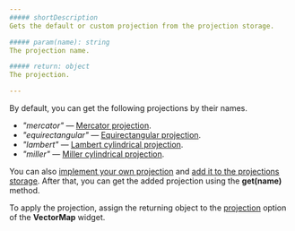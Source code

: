 ```yaml
---
##### shortDescription
Gets the default or custom projection from the projection storage.

##### param(name): string
The projection name.

##### return: object
The projection.

---
```

By default, you can get the following projections by their names.

- *"mercator"* &#8212; [Mercator projection](https://en.wikipedia.org/wiki/Mercator_projection).
- *"equirectangular"* &#8212; [Equirectangular projection](https://en.wikipedia.org/wiki/Equirectangular_projection).
- *"lambert"* &#8212; [Lambert cylindrical projection](https://en.wikipedia.org/wiki/Lambert_cylindrical_equal-area_projection).
- *"miller"* &#8212; [Miller cylindrical projection](https://en.wikipedia.org/wiki/Miller_cylindrical_projection).

You can also [implement your own projection](/api-reference/50%20Common/utils/viz/map/projection(data).md '/Documentation/ApiReference/Common/utils/viz/map/#projectiondata') and [add it to the projections storage](/api-reference/50%20Common/utils/viz/map/projection/add(name_projection).md '/Documentation/ApiReference/Common/utils/viz/map/projection/#addname_projection'). After that, you can get the added projection using the **get(name)** method.

To apply the projection, assign the returning object to the [projection](/api-reference/20%20Data%20Visualization%20Widgets/70%20dxVectorMap/1%20Configuration/projection.md '/Documentation/ApiReference/Data_Visualization_Widgets/dxVectorMap/Configuration/#projection') option of the **VectorMap** widget.